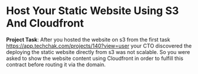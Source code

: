# Host Your Static Website Using S3 And Cloudfront 
**Project Task**: After you hosted the website on s3 from the first task https://app.techchak.com/projects/140?view=user your CTO discovered the deploying the static website directly from s3 was not scalable. So you were asked to show the website content using Cloudfront in order to fulfill this contract before routing it via the domain.
